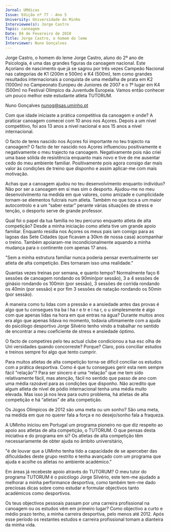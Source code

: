 ```yaml
---
Jornal: UMdicas
Issue: Edição nº 77 - Ano 5
University: Universidade do Minho
Interviewee(s): Jorge Castro
Topic: canoagem
Date: 04 de Fevereiro de 2010
Title: Jorge Castro, o homem do leme
Interviewer: Nuno Gonçalves
---
```


Jorge Castro, o homem do leme
Jorge Castro, aluno do 2º ano de Psicologia, é uma das grandes
figuras da canoagem nacional. Este Açoriano de nascimento que
já se sagrou por três vezes Campeão Nacional nas categorias de
K1 (200m e 500m) e K4 (500m), tem como grandes resultados
internacionais a conquista de uma medalha de prata em K2 (1000m) no
Campeonato Europeu de Juniores de 2007 e o 1º lugar em K4 (500m) no
Festival Olímpico da Juventude Europeia. Vamos então conhecer um pouco
melhor este estudante atleta TUTORUM.

Nuno Gonçalves
nunog@sas.uminho.pt

Com que idade iniciaste a prática
competitiva da canoagem e
onde?
A praticar canoagem comecei com
10 anos nos Açores. Depois a um
nível competitivo, foi aos 13 anos a
nível nacional e aos 15 anos a nível
internacional.

O facto de teres nascido nos
Açores foi importante no teu
trajecto na canoagem?
O facto de ter nascido nos Açores
influenciou positivamente e
negativamente o meu trajecto na
canoagem. Negativamente pois
não criei uma base sólida de
resistência enquanto mais novo e
tive de me ausentar cedo do meu
ambiente familiar. Positivamente
pois agora consigo dar mais valor
às condições de treino que
disponho e assim aplicar-me com
mais motivação.

Achas que a canoagem ajudou no
teu desenvolvimento enquanto
indivíduo?
Não por ser a canoagem em si mas
sim o desporto. Ajudou-me no meu
desenvolvimento na medida em
que valores, como amizade e
cumplicidade tornam-se
elementos fulcrais num atleta.
Também no que toca a um maior
autocontrolo e a um “saber estar”
perante várias situações de stress
e tenção, o desporto serve de
grande professor.

Qual foi o papel da tua família no
teu percurso enquanto atleta de
alta competição?
Desde a minha iniciação como
atleta tive um grande apoio
familiar. Enquanto residia nos
Açores os meus pais iam comigo
para as lagoas das Sete Cidades
(que ficavam a 30km de nossa
casa) acompanhar o treino.
Também apoiaram-me
incondicionalmente aquando a
minha mudança para o continente
com apenas 17 anos.

"Sem a minha
estrutura familiar
nunca poderia pensar
eventualmente ser
atleta de alta
competição. Eles
tornaram isso uma
realidade."

Quantas vezes treinas por
semana, e quanto tempo?
Normalmente faço 6 sessões de
canoagem rondando os
90min(por sessão), 3 a 4 sessões
de ginásio rondando os 100min
(por sessão), 3 sessões de corrida
rondando os 40min (por sessão) e
por fim 3 sessões de natação
rondando os 50min (por sessão).

A maneira como tu lidas com a
pressão e a ansiedade antes das
provas é algo que tu consegues
tra ba l ha r e tr e i na r, o u
simplesmente é algo com que
apenas lidas na hora em que
entras na água?
Durante muitos anos
era algo que apenas
lidava no momento,
todavia ultimamente
com a ajuda do
psicólogo desportivo
Jorge Silvério tenho
vindo a trabalhar no
sentido de encontrar a
meu coeficiente de
stress e ansiedade
óptimo.

O facto de competires pelo teu
actual clube condicionou a tua
esc olha de Uni versidades
quando concorreste? Porque?
Claro, pois conciliar estudos e
treinos sempre foi algo que tento
cumprir.

Para muitos atletas de alta
competição torna-se difícil
conciliar os estudos com a
prática desportiva. Como é que tu
consegues gerir esta nem
sempre fácil "relação"?
Para ser sincero é uma “relação”
que me tem sido relativamente
fácil, mas atenção, fácil no sentido
que passo de ano com uma média
razoável para as condições que
disponho. Não acredito que algum
atleta de nível de pódio
internacional tenha uma média
muito elevada. Mas isso já nos leva
para outro problema, há atletas de
alta competição e há “atletas” de
alta competição.

Os Jogos Olímpicos de 2012 são
uma meta ou um sonho?
São uma meta, na medida em que
no querer fala a força e no
desejo/sonho fala a fraqueza.

A UMinho iniciou em Portugal um
programa pioneiro no que diz
respeito ao apoio aos atletas de
alta competição, o TUTORUM. O
que pensas desta iniciativa e do
programa em si?
Os atletas de alta competição têm
necessariamente de obter ajuda
no âmbito universitário,

"é de louvar que a
UMinho tenha tido a
capacidade de se
aperceber das
dificuldades deste
grupo restrito e tenha
avançado com um
programa que ajuda e
acolhe os atletas no
ambiente académico."

Em áreas já recebeste apoio
através do TUTORUM?
O meu tutor do programa TUTORUM
é o psicólogo Jorge Silvério, este
tem-me ajudado a melhorar a
minha performance desportiva,
como também tem-me dado
preciosas dicas sobre como
estudar e formular objectivos
tanto académicos como
desportivos.

Os teus objectivos pessoais
passam por uma carreira
profissional na canoagem ou os
estudos vêm em primeiro lugar?
Como objectivo a curto e médio
prazo tenho, a minha carreira
desportiva, pelo menos até 2012.
Após esse período os restantes
estudos e carreira profissional
tomam a dianteira da minha vida.